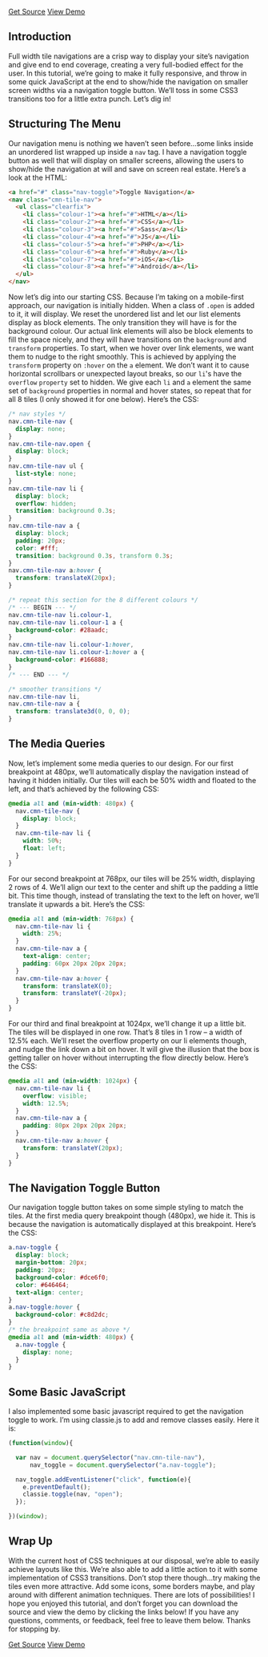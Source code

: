 <p class="text-align--center">
<a href="http://callmenick.com/_development/tile-navigation/tile-navigation-source.zip" class="button button--inline-block button--medium">Get Source</a>
<a href="http://callmenick.com/_development/tile-navigation/" class="button button--inline-block button--medium">View Demo</a>
</p>

## Introduction

Full width tile navigations are a crisp way to display your site’s navigation and give end to end coverage, creating a very full-bodied effect for the user. In this tutorial, we’re going to make it fully responsive, and throw in some quick JavaScript at the end to show/hide the navigation on smaller screen widths via a navigation toggle button. We’ll toss in some CSS3 transitions too for a little extra punch. Let’s dig in!

## Structuring The Menu

Our navigation menu is nothing we haven’t seen before…some links inside an unordered list wrapped up inside a `nav` tag. I have a navigation toggle button as well that will display on smaller screens, allowing the users to show/hide the navigation at will and save on screen real estate. Here’s a look at the HTML:

```html
<a href="#" class="nav-toggle">Toggle Navigation</a>
<nav class="cmn-tile-nav">
  <ul class="clearfix">
    <li class="colour-1"><a href="#">HTML</a></li>
    <li class="colour-2"><a href="#">CSS</a></li>
    <li class="colour-3"><a href="#">Sass</a></li>
    <li class="colour-4"><a href="#">JS</a></li>
    <li class="colour-5"><a href="#">PHP</a></li>
    <li class="colour-6"><a href="#">Ruby</a></li>
    <li class="colour-7"><a href="#">iOS</a></li>
    <li class="colour-8"><a href="#">Android</a></li>
  </ul>
</nav>
```

Now let’s dig into our starting CSS. Because I’m taking on a mobile-first approach, our navigation is initially hidden. When a class of `.open` is added to it, it will display. We reset the unordered list and let our list elements display as block elements. The only transition they will have is for the background colour. Our actual link elements will also be block elements to fill the space nicely, and they will have transitions on the `background` and `transform` properties. To start, when we hover over link elements, we want them to nudge to the right smoothly. This is achieved by applying the `transform` property on `:hover` on the `a` element. We don’t want it to cause horizontal scrollbars or unexpected layout breaks, so our `li`'s have the `overflow` `property` set to hidden. We give each `li` and `a` element the same set of `background` properties in normal and hover states, so repeat that for all 8 tiles (I only showed it for one below). Here’s the CSS:

```css
/* nav styles */
nav.cmn-tile-nav {
  display: none;
}
nav.cmn-tile-nav.open {
  display: block;
}
nav.cmn-tile-nav ul {
  list-style: none;
}
nav.cmn-tile-nav li {
  display: block;
  overflow: hidden;
  transition: background 0.3s;
}
nav.cmn-tile-nav a {
  display: block;
  padding: 20px;
  color: #fff;
  transition: background 0.3s, transform 0.3s;
}
nav.cmn-tile-nav a:hover {
  transform: translateX(20px);
}

/* repeat this section for the 8 different colours */
/* --- BEGIN --- */
nav.cmn-tile-nav li.colour-1,
nav.cmn-tile-nav li.colour-1 a {
  background-color: #28aadc;
}
nav.cmn-tile-nav li.colour-1:hover,
nav.cmn-tile-nav li.colour-1:hover a {
  background-color: #166888;
}
/* --- END --- */

/* smoother transitions */
nav.cmn-tile-nav li,
nav.cmn-tile-nav a {
  transform: translate3d(0, 0, 0);
}
```

## The Media Queries

Now, let’s implement some media queries to our design. For our first breakpoint at 480px, we’ll automatically display the navigation instead of having it hidden initially. Our tiles will each be 50% width and floated to the left, and that’s achieved by the following CSS:

```css
@media all and (min-width: 480px) {
  nav.cmn-tile-nav {
    display: block;
  }
  nav.cmn-tile-nav li {
    width: 50%;
    float: left;
  }
}
```

For our second breakpoint at 768px, our tiles will be 25% width, displaying 2 rows of 4. We’ll align our text to the center and shift up the padding a little bit. This time though, instead of translating the text to the left on hover, we’ll translate it upwards a bit. Here’s the CSS:

```css
@media all and (min-width: 768px) {
  nav.cmn-tile-nav li {
    width: 25%;
  }
  nav.cmn-tile-nav a {
    text-align: center;
    padding: 60px 20px 20px 20px;
  }
  nav.cmn-tile-nav a:hover {
    transform: translateX(0);
    transform: translateY(-20px);
  }
}
```

For our third and final breakpoint at 1024px, we’ll change it up a little bit. The tiles will be displayed in one row. That’s 8 tiles in 1 row – a width of 12.5% each. We’ll reset the overflow property on our li elements though, and nudge the link down a bit on hover. It will give the illusion that the box is getting taller on hover without interrupting the flow directly below. Here’s the CSS:

```css
@media all and (min-width: 1024px) {
  nav.cmn-tile-nav li {
    overflow: visible;
    width: 12.5%;
  }
  nav.cmn-tile-nav a {
    padding: 80px 20px 20px 20px;
  }
  nav.cmn-tile-nav a:hover {
    transform: translateY(20px);
  }
}
```

## The Navigation Toggle Button

Our navigation toggle button takes on some simple styling to match the tiles. At the first media query breakpoint though (480px), we hide it. This is because the navigation is automatically displayed at this breakpoint. Here’s the CSS:

```css
a.nav-toggle {
  display: block;
  margin-bottom: 20px;
  padding: 20px;
  background-color: #dce6f0;
  color: #646464;
  text-align: center;
}
a.nav-toggle:hover {
  background-color: #c8d2dc;
}
/* the breakpoint same as above */
@media all and (min-width: 480px) {
  a.nav-toggle {
    display: none;
  }
}
```

## Some Basic JavaScript

I also implemented some basic javascript required to get the navigation toggle to work. I’m using classie.js to add and remove classes easily. Here it is:

```javascript
(function(window){

  var nav = document.querySelector("nav.cmn-tile-nav"),
      nav_toggle = document.querySelector("a.nav-toggle");

  nav_toggle.addEventListener("click", function(e){
    e.preventDefault();
    classie.toggle(nav, "open");
  });

})(window);
```

## Wrap Up

With the current host of CSS techniques at our disposal, we’re able to easily achieve layouts like this. We’re also able to add a little action to it with some implementation of CSS3 transitions. Don’t stop there though…try making the tiles even more attractive. Add some icons, some borders maybe, and play around with different animation techniques. There are lots of possibilities! I hope you enjoyed this tutorial, and don’t forget you can download the source and view the demo by clicking the links below! If you have any questions, comments, or feedback, feel free to leave them below. Thanks for stopping by.

<p class="text-align--center">
<a href="http://callmenick.com/_development/tile-navigation/tile-navigation-source.zip" class="button button--inline-block button--medium">Get Source</a>
<a href="http://callmenick.com/_development/tile-navigation/" class="button button--inline-block button--medium">View Demo</a>
</p>
